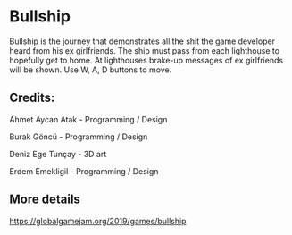 # Bullship

Bullship is the journey that demonstrates all the shit the game developer heard from his ex girlfriends. The ship must pass from each lighthouse to hopefully get to home. At lighthouses brake-up messages of ex girlfriends will be shown. Use W, A, D buttons to move.

## Credits: 
Ahmet Aycan Atak  - Programming / Design

Burak Göncü - Programming / Design

Deniz Ege Tunçay - 3D art

Erdem Emekligil - Programming / Design

## More details
https://globalgamejam.org/2019/games/bullship

